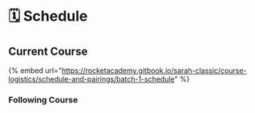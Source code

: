 # 🗓️ Schedule

## Current Course

{% embed url="https://rocketacademy.gitbook.io/sarah-classic/course-logistics/schedule-and-pairings/batch-1-schedule" %}

### Following Course
